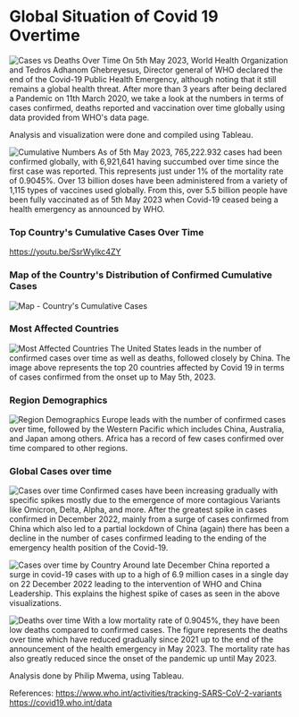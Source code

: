 # Global Situation of Covid 19 Overtime
![Cases vs Deaths Over Time](https://github.com/mwemaphil/Covid-19/assets/45120853/d8f0a922-2389-400e-aa1b-e201b2ca1670)
On 5th May 2023, World Health Organization and Tedros Adhanom Ghebreyesus, Director general of WHO declared the end of the Covid-19 Public Health Emergency, although noting that it still remains a global health threat. After more than 3 years after being declared a Pandemic on 11th March 2020, we take a look at the numbers in terms of cases confirmed, deaths reported and vaccination over time globally using data provided from WHO's data page. 

Analysis and visualization were done and compiled using Tableau.

![Cumulative Numbers](https://github.com/mwemaphil/Covid-19/assets/45120853/cadd0e7e-25f1-4205-9d59-626c1e81b768)
As of 5th May 2023, 765,222.932 cases had been confirmed globally, with 6,921,641 having succumbed over time since the first case was reported. This represents just under 1% of the mortality rate of 0.9045%. Over 13 billion doses have been administered from a variety of 1,115 types of vaccines used globally. From this, over 5.5 billion people have been fully vaccinated as of 5th May 2023 when Covid-19 ceased being a health emergency as announced by WHO.

### Top Country's Cumulative Cases Over Time
https://youtu.be/SsrWylkc4ZY

### Map of the Country's Distribution of Confirmed Cumulative Cases
![Map - Country's Cumulative Cases](https://github.com/mwemaphil/Covid-19/assets/45120853/0bef0aee-c823-4dda-981e-5de5b7422393)

### Most Affected Countries
![Most Affected Countries](https://github.com/mwemaphil/Covid-19/assets/45120853/9f0418f5-994b-451d-85ca-c1e939f6b11d)
The United States leads in the number of confirmed cases over time as well as deaths, followed closely by China. The image above represents the top 20 countries affected by Covid 19 in terms of cases confirmed from the onset up to May 5th, 2023.

### Region Demographics
![Region Demographics](https://github.com/mwemaphil/Covid-19/assets/45120853/e7ddbcda-fb7a-435d-93ff-507f17120776)
Europe leads with the number of confirmed cases over time, followed by the Western Pacific which includes China, Australia, and Japan among others. Africa has a record of few cases confirmed over time compared to other regions.

### Global Cases over time
![Cases over time](https://github.com/mwemaphil/Covid-19/assets/45120853/a6382f18-74f7-4d0b-ba80-7cd458ebc078)
Confirmed cases have been increasing gradually with specific spikes mostly due to the emergence of more contagious Variants like Omicron, Delta, Alpha, and more. After the greatest spike in cases confirmed in December 2022, mainly from a surge of cases confirmed from China which also led to a partial lockdown of China (again) there has been a decline in the number of cases confirmed leading to the ending of the emergency health position of the Covid-19.

![Cases over time by Country](https://github.com/mwemaphil/Covid-19/assets/45120853/df9f34b7-6d4a-4d1a-a192-6def96322f6a)
Around late December China reported a surge in covid-19 cases with up to a high of 6.9 million cases in a single day on 22 December 2022 leading to the intervention of WHO and China Leadership. This explains the highest spike of cases as seen in the above visualizations.


![Deaths over time](https://github.com/mwemaphil/Covid-19/assets/45120853/d3c8e787-2cf7-47e4-8d52-053f3a461729)
With a low mortality rate of 0.9045%, they have been low deaths compared to confirmed cases. The figure represents the deaths over time which have reduced gradually since 2021 up to the end of the announcement of the health emergency in May 2023. The mortality rate has also greatly reduced since the onset of the pandemic up until May 2023.

Analysis done by Philip Mwema, using Tableau.

References:
https://www.who.int/activities/tracking-SARS-CoV-2-variants
https://covid19.who.int/data

